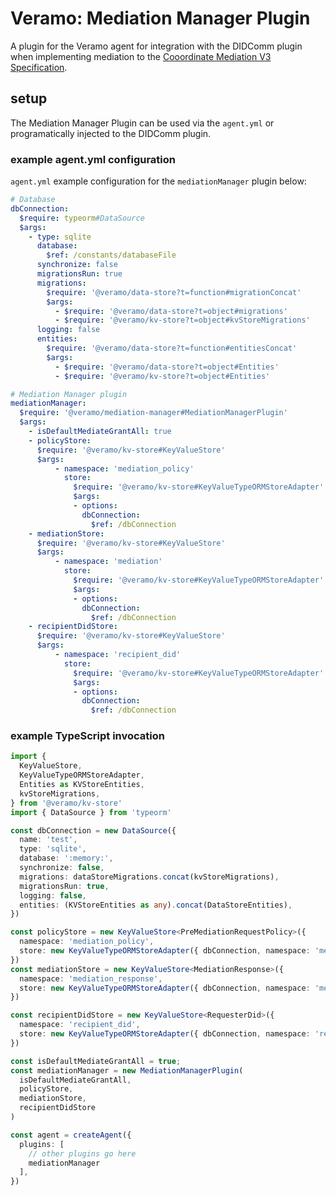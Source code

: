 # Veramo: Mediation Manager Plugin

A plugin for the Veramo agent for integration with the DIDComm plugin when implementing mediation to the [Cooordinate Mediation V3 Specification](https://didcomm.org/coordinate-mediation/3.0/).  

## setup

The Mediation Manager Plugin can be used via the `agent.yml` or programatically injected to the DIDComm plugin. 

### example agent.yml configuration

`agent.yml` example configuration for the `mediationManager` plugin below:

```yml
# Database
dbConnection:
  $require: typeorm#DataSource
  $args:
    - type: sqlite
      database:
        $ref: /constants/databaseFile
      synchronize: false
      migrationsRun: true
      migrations:
        $require: '@veramo/data-store?t=function#migrationConcat'
        $args:
          - $require: '@veramo/data-store?t=object#migrations'
          - $require: '@veramo/kv-store?t=object#kvStoreMigrations'
      logging: false
      entities:
        $require: '@veramo/data-store?t=function#entitiesConcat'
        $args:
          - $require: '@veramo/data-store?t=object#Entities'
          - $require: '@veramo/kv-store?t=object#Entities'
```

```yml
# Mediation Manager plugin
mediationManager:
  $require: '@veramo/mediation-manager#MediationManagerPlugin'
  $args:
    - isDefaultMediateGrantAll: true
    - policyStore: 
      $require: '@veramo/kv-store#KeyValueStore'
      $args:
          - namespace: 'mediation_policy'
            store:
              $require: '@veramo/kv-store#KeyValueTypeORMStoreAdapter'
              $args:
              - options:
                dbConnection:
                  $ref: /dbConnection
    - mediationStore:
      $require: '@veramo/kv-store#KeyValueStore'
      $args:
          - namespace: 'mediation'
            store:
              $require: '@veramo/kv-store#KeyValueTypeORMStoreAdapter'
              $args:
              - options:
                dbConnection:
                  $ref: /dbConnection
    - recipientDidStore:
      $require: '@veramo/kv-store#KeyValueStore'
      $args:
          - namespace: 'recipient_did'
            store:
              $require: '@veramo/kv-store#KeyValueTypeORMStoreAdapter'
              $args:
              - options:
                dbConnection:
                  $ref: /dbConnection
```

### example TypeScript invocation

```typescript
import {
  KeyValueStore,
  KeyValueTypeORMStoreAdapter,
  Entities as KVStoreEntities,
  kvStoreMigrations,
} from '@veramo/kv-store'
import { DataSource } from 'typeorm'

const dbConnection = new DataSource({
  name: 'test',
  type: 'sqlite',
  database: ':memory:',
  synchronize: false,
  migrations: dataStoreMigrations.concat(kvStoreMigrations),
  migrationsRun: true,
  logging: false,
  entities: (KVStoreEntities as any).concat(DataStoreEntities),
})

const policyStore = new KeyValueStore<PreMediationRequestPolicy>({
  namespace: 'mediation_policy',
  store: new KeyValueTypeORMStoreAdapter({ dbConnection, namespace: 'mediation_policy' }),
})
const mediationStore = new KeyValueStore<MediationResponse>({
  namespace: 'mediation_response',
  store: new KeyValueTypeORMStoreAdapter({ dbConnection, namespace: 'mediation_response' }),
})

const recipientDidStore = new KeyValueStore<RequesterDid>({
  namespace: 'recipient_did',
  store: new KeyValueTypeORMStoreAdapter({ dbConnection, namespace: 'recipient_did' }),
})

const isDefaultMediateGrantAll = true;
const mediationManager = new MediationManagerPlugin(
  isDefaultMediateGrantAll,
  policyStore,
  mediationStore,
  recipientDidStore
)

const agent = createAgent({
  plugins: [
    // other plugins go here
    mediationManager
  ],
})
```
